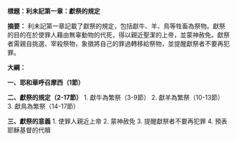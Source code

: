 **標題：利未記第一章：獻祭的規定**

**摘要：**
利未記第一章記載了獻祭的規定，包括獻牛、羊、鳥等牲畜為祭物。獻祭的目的在於使罪人藉由無辜動物的代死，得以親近聖潔的上帝，並蒙神赦免。獻祭者需親自挑選、宰殺祭物，象徵將自己的罪過轉移給祭物，並提醒獻祭者不要再犯罪。

**大綱：**

**一、耶和華呼召摩西（1節）**

**二、獻祭的規定（2-17節）**
    1. 獻牛為繁祭（3-9節）
    2. 獻羊為繁祭（10-13節）
    3. 獻鳥為繁祭（14-17節）

**三、獻祭的意義**
    1. 使罪人親近上帝
    2. 蒙神赦免
    3. 提醒獻祭者不要再犯罪
    4. 預表耶穌基督的代贖